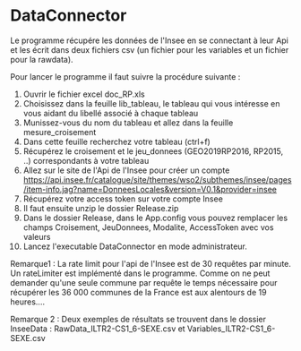 # DataConnector

Le programme récupére les données de l'Insee en se connectant à leur Api et les écrit
dans deux fichiers csv (un fichier pour les variables et un fichier pour la rawdata).

Pour lancer le programme il faut suivre la procédure suivante :
1) Ouvrir le fichier excel doc_RP.xls
2) Choisissez dans la feuille lib_tableau, le tableau qui vous intéresse en vous aidant du libellé associé à chaque tableau
3) Munissez-vous du nom du tableau et allez dans la feuille mesure_croisement
4) Dans cette feuille recherchez votre tableau (ctrl+f)
5) Récupérez le croisement et le jeu_donnees (GEO2019RP2016, RP2015, ..) correspondants à votre tableau
6) Allez sur le site de l'Api de l'Insee pour créer un compte https://api.insee.fr/catalogue/site/themes/wso2/subthemes/insee/pages/item-info.jag?name=DonneesLocales&version=V0.1&provider=insee
7) Récupérez votre access token sur votre compte Insee
8) Il faut ensuite unzip le dossier Release.zip
9) Dans le dossier Release, dans le App.config vous pouvez remplacer les champs Croisement, JeuDonnees, Modalite, AccessToken avec vos valeurs
10) Lancez l'executable DataConnector en mode administrateur.

Remarque1 : La rate limit pour l'api de l'Insee est de 30 requêtes par minute. Un rateLimiter est implémenté dans le programme. 
Comme on ne peut demander qu'une seule commune par requête le temps nécessaire pour récupérer les 36 000 communes de la France est aux alentours de 19 heures....

Remarque 2 : Deux exemples de résultats se trouvent dans le dossier InseeData : RawData_ILTR2-CS1_6-SEXE.csv et Variables_ILTR2-CS1_6-SEXE.csv

